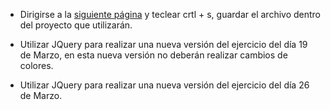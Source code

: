 
- Dirigirse a la [siguiente página](https://code.jquery.com/jquery-3.6.0.js) y
teclear crtl + s, guardar el archivo dentro del proyecto que utilizarán.

- Utilizar JQuery para realizar una nueva versión del ejercicio del día 19 de Marzo, en esta nueva versión
no deberán realizar cambios de colores.

- Utilizar JQuery para realizar una nueva versión del ejercicio del día 26 de Marzo.
